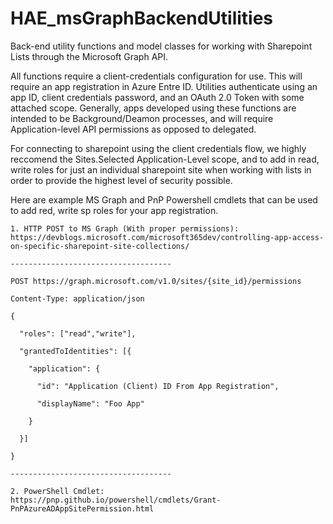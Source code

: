 # HAE_msGraphBackendUtilities
Back-end utility functions and model classes for working with Sharepoint Lists through the Microsoft Graph API.

All functions require a client-credentials configuration for use. This will require an app registration in Azure Entre ID. Utilities authenticate using an app ID, client credentials password, and an OAuth 2.0 Token with some attached scope. Generally, apps developed using these functions are intended to be Background/Deamon processes, and will require Application-level API permissions as opposed to delegated.

For connecting to sharepoint using the client credentials flow, we highly reccomend the Sites.Selected Application-Level scope, and to add in read, write roles for just an individual sharepoint site when working with lists in order to provide the highest level of security possible.

Here are example MS Graph and PnP Powershell cmdlets that can be used to add red, write sp roles for your app registration.

    1. HTTP POST to MS Graph (With proper permissions):
    https://devblogs.microsoft.com/microsoft365dev/controlling-app-access-on-specific-sharepoint-site-collections/
    
    ------------------------------------
  
    POST https://graph.microsoft.com/v1.0/sites/{site_id}/permissions
  
    Content-Type: application/json
  
    {
  
      "roles": ["read","write"],
  
      "grantedToIdentities": [{
  
        "application": {
  
          "id": "Application (Client) ID From App Registration",
  
          "displayName": "Foo App"
  
        }
  
      }]
  
    }
  
    ------------------------------------
  
    2. PowerShell Cmdlet:
    https://pnp.github.io/powershell/cmdlets/Grant-PnPAzureADAppSitePermission.html
